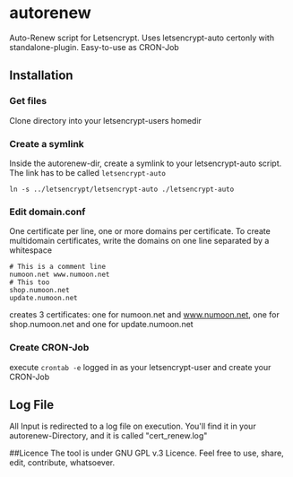 # autorenew
Auto-Renew script for Letsencrypt. Uses letsencrypt-auto certonly with standalone-plugin. Easy-to-use as CRON-Job

## Installation

### Get files
Clone directory into your letsencrypt-users homedir

### Create a symlink
Inside the autorenew-dir, create a symlink to your letsencrypt-auto script. The link has to be called `letsencrypt-auto`
```
ln -s ../letsencrypt/letsencrypt-auto ./letsencrypt-auto
```

### Edit domain.conf

One certificate per line, one or more domains per certificate. To create multidomain certificates, write the domains on one line separated by a whitespace
```
# This is a comment line
numoon.net www.numoon.net
# This too
shop.numoon.net
update.numoon.net
```
creates 3 certificates: one for numoon.net and www.numoon.net, one for shop.numoon.net and one for update.numoon.net

### Create CRON-Job

execute `crontab -e` logged in as your letsencrypt-user and create your CRON-Job

## Log File
All Input is redirected to a log file on execution. You'll find it in your autorenew-Directory, and it is called "cert_renew.log"

##Licence
The tool is under GNU GPL v.3 Licence. Feel free to use, share, edit, contribute, whatsoever.

